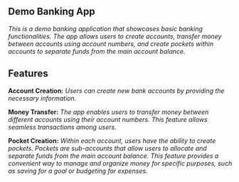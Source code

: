 ## Demo Banking App
*This is a demo banking application that showcases basic banking functionalities. The app allows users to create accounts, transfer money between accounts using account numbers, and create pockets within accounts to separate funds from the main account balance.*

## Features 
**Account Creation:** *Users can create new bank accounts by providing the necessary information.*

**Money Transfer:** *The app enables users to transfer money between different accounts using their account numbers. This feature allows seamless transactions among users.*

**Pocket Creation:** *Within each account, users have the ability to create pockets. Pockets are sub-accounts that allow users to allocate and separate funds from the main account balance. This feature provides a convenient way to manage and organize money for specific purposes, such as saving for a goal or budgeting for expenses.*

